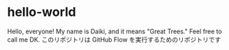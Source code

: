 # hello-world
Hello, everyone! My name is Daiki, and it means "Great Trees." Feel free to call me DK.
このリポジトリは GitHub Flow を実行するためのリポジトリです
